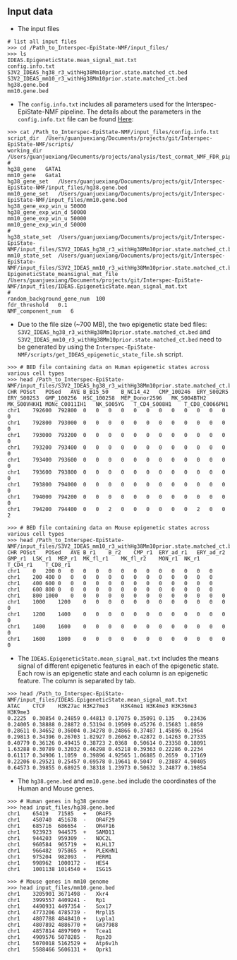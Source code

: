 ## Input data
- The input files 

```
# list all input files
>>> cd /Path_to_Interspec-EpiState-NMF/input_files/
>>> ls
IDEAS.EpigeneticState.mean_signal_mat.txt
config.info.txt
S3V2_IDEAS_hg38_r3_withHg38Mm10prior.state.matched_ct.bed
S3V2_IDEAS_mm10_r3_withHg38Mm10prior.state.matched_ct.bed
hg38.gene.bed
mm10.gene.bed
```

- The `config.info.txt` includes all parameters used for the Interspec-EpiState-NMF pipeline. The details about the parameters in the `config.info.txt` file can be found [Here](https://github.com/guanjue/Interspec-EpiState-NMF/blob/main/Input_and_Output_descriptions/parameter.details.md):
```
>>> cat /Path_to_Interspec-EpiState-NMF/input_files/config.info.txt
script_dir	/Users/guanjuexiang/Documents/projects/git/Interspec-EpiState-NMF/scripts/
working_dir	/Users/guanjuexiang/Documents/projects/analysis/test_cormat_NMF_FDR_pipeline_GATA1_Gata1/
#
hg38_gene	GATA1
mm10_gene	Gata1
hg38_gene_set	/Users/guanjuexiang/Documents/projects/git/Interspec-EpiState-NMF/input_files/hg38.gene.bed
mm10_gene_set	/Users/guanjuexiang/Documents/projects/git/Interspec-EpiState-NMF/input_files/mm10.gene.bed
hg38_gene_exp_win_u	50000
hg38_gene_exp_win_d	50000
mm10_gene_exp_win_u	50000
mm10_gene_exp_win_d	50000
#
hg38_state_set	/Users/guanjuexiang/Documents/projects/git/Interspec-EpiState-NMF/input_files/S3V2_IDEAS_hg38_r3_withHg38Mm10prior.state.matched_ct.bed
mm10_state_set	/Users/guanjuexiang/Documents/projects/git/Interspec-EpiState-NMF/input_files/S3V2_IDEAS_mm10_r3_withHg38Mm10prior.state.matched_ct.bed
EpigeneticState_meansignal_mat_file	/Users/guanjuexiang/Documents/projects/git/Interspec-EpiState-NMF/input_files/IDEAS.EpigeneticState.mean_signal_mat.txt
#
random_background_gene_num	100
fdr_threshold	0.1
NMF_component_num	6
```

- Due to the file size (~700 MB), the two epigenetic state bed files: `S3V2_IDEAS_hg38_r3_withHg38Mm10prior.state.matched_ct.bed` and `S3V2_IDEAS_mm10_r3_withHg38Mm10prior.state.matched_ct.bed` need to be generated by using the `Interspec-EpiState-NMF/scripts/get_IDEAS_epigenetic_state_file.sh` script. 
```
>>> # BED file containing data on Human epigenetic states across various cell types
>>> head /Path_to_Interspec-EpiState-NMF/input_files/S3V2_IDEAS_hg38_r3_withHg38Mm10prior.state.matched_ct.bed
CHR	POSst	POSed	AVE	B_B15_50	B_NC14_42	CMP_100246	ERY_S002R5	ERY_S002S3	GMP_100256	HSC_100258	MEP_Donor2596	MK_S004BTH2	MK_S00VHKH1	MONc_C0011IH1	NK_S005YG	T_CD4_S008H1	T_CD8_C0066PH1
chr1	792600	792800	0	0	0	0	0	0	0	0	0	0	0	0	0
chr1	792800	793000	0	0	0	0	0	0	0	0	0	0	0	0	0
chr1	793000	793200	0	0	0	0	0	0	0	0	0	0	0	0	0
chr1	793200	793400	0	0	0	0	0	0	0	0	0	0	0	0	0
chr1	793400	793600	0	0	0	0	0	0	0	0	0	0	0	0	0
chr1	793600	793800	0	0	0	0	0	0	0	0	0	0	0	0	0
chr1	793800	794000	0	0	0	0	0	0	0	0	0	0	0	0	0
chr1	794000	794200	0	0	0	0	0	0	0	0	0	0	0	0	0
chr1	794200	794400	0	0	2	0	0	0	0	0	0	2	0	0	2
```
```
>>> # BED file containing data on Mouse epigenetic states across various cell types
>>> head /Path_to_Interspec-EpiState-NMF/input_files/S3V2_IDEAS_mm10_r3_withHg38Mm10prior.state.matched_ct.bed
CHR	POSst	POSed	AVE	B_r1	B_r2	CMP_r1	ERY_ad_r1	ERY_ad_r2	GMP_r1	LSK_r1	MEP_r1	MK_fl_r1	MK_fl_r2	MON_r1	NK_r1	T_CD4_r1	T_CD8_r1
chr1	0	200	0	0	0	0	0	0	0	0	0	0	0	0	0
chr1	200	400	0	0	0	0	0	0	0	0	0	0	0	0	0
chr1	400	600	0	0	0	0	0	0	0	0	0	0	0	0	0
chr1	600	800	0	0	0	0	0	0	0	0	0	0	0	0	0
chr1	800	1000	0	0	0	0	0	0	0	0	0	0	0	0	0
chr1	1000	1200	0	0	0	0	0	0	0	0	0	0	0	0	0
chr1	1200	1400	0	0	0	0	0	0	0	0	0	0	0	0	0
chr1	1400	1600	0	0	0	0	0	0	0	0	0	0	0	0	0
chr1	1600	1800	0	0	0	0	0	0	0	0	0	0	0	0	0
```

- The `IDEAS.EpigeneticState.mean_signal_mat.txt` includes the means signal of different epigenetic features in each of the epigenetic state. Each row is an epigenetic state and each column is an epigenetic feature. The column is separated by tab. 
```
>>> head /Path_to_Interspec-EpiState-NMF/input_files/IDEAS.EpigeneticState.mean_signal_mat.txt 
ATAC	CTCF	H3K27ac	H3K27me3	H3K4me1	H3K4me3	H3K36me3	H3K9me3
0.2225	0.30854	0.24859	0.44813	0.17075	0.35091	0.135	0.23436
0.24005	0.38888	0.28872	0.53194	0.19509	0.45276	0.15683	1.0859
0.28611	0.34652	0.36004	0.34278	0.24866	0.37487	1.45896	0.1964
0.29813	0.34396	0.26703	1.82927	0.26062	0.42872	0.14263	0.27335
0.40779	0.36126	0.49415	0.38723	2.0368	0.50614	0.23358	0.18091
1.63288	0.30789	0.32032	0.46298	0.45218	0.39363	0.22286	0.2234
0.61117	0.34906	1.1059	0.39896	4.92565	1.06885	0.2659	0.17169
0.22206	0.29521	0.25457	0.69578	0.19641	0.5047	0.23887	4.90405
0.64573	0.39855	0.68925	0.38318	1.23973	0.50632	3.24877	0.19854
```

- The `hg38.gene.bed` and `mm10.gene.bed` include the coordinates of the Human and Mouse genes. 
```
>>> # Human genes in hg38 genome
>>> head input_files/hg38.gene.bed 
chr1	65419	71585	+	OR4F5
chr1	450740	451678	-	OR4F29
chr1	685716	686654	-	OR4F16
chr1	923923	944575	+	SAMD11
chr1	944203	959309	-	NOC2L
chr1	960584	965719	+	KLHL17
chr1	966482	975865	+	PLEKHN1
chr1	975204	982093	-	PERM1
chr1	998962	1000172	-	HES4
chr1	1001138	1014540	+	ISG15
```
```
>>> # Mouse genes in mm10 genome
>>> head input_files/mm10.gene.bed 
chr1	3205901	3671498	-	Xkr4
chr1	3999557	4409241	-	Rp1
chr1	4490931	4497354	-	Sox17
chr1	4773206	4785739	-	Mrpl15
chr1	4807788	4848410	+	Lypla1
chr1	4807892	4886770	+	Gm37988
chr1	4857814	4897909	+	Tcea1
chr1	4909576	5070285	-	Rgs20
chr1	5070018	5162529	+	Atp6v1h
chr1	5588466	5606131	+	Oprk1
```
